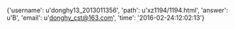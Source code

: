 {'username': u'donghy13_2013011356', 'path': u'xz1194/1194.html', 'answer': u'B', 'email': u'donghy_cst@163.com', 'time': '2016-02-24:12:02:13'}